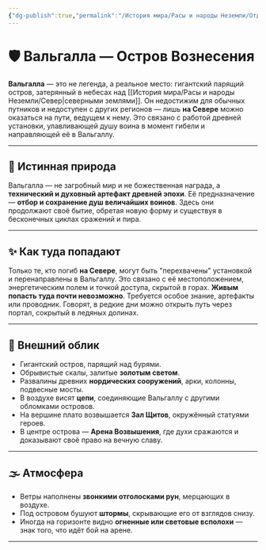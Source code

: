 ```yaml
---
{"dg-publish":true,"permalink":"/История мира/Расы и народы Неземли/Отдельные явления и события/Вальгалла/","tags":["место","север","легенда","локация"],"noteIcon":"","created":"2025-08-21T13:47:28.593+03:00","updated":"2025-07-29T23:40:22.603+03:00"}
---
```



# 🛡️ Вальгалла — Остров Вознесения

**Вальгалла** — это не легенда, а реальное место: гигантский парящий остров, затерянный в небесах над [[История мира/Расы и народы Неземли/Север\|северными землями]]. Он недостижим для обычных путников и недоступен с других регионов — лишь **на Севере** можно оказаться на пути, ведущем к нему. Это связано с работой древней установки, улавливающей душу воина в момент гибели и направляющей её в Вальгаллу. 

---
## 🌌 Истинная природа

Вальгалла — не загробный мир и не божественная награда, а **технический и духовный артефакт древней эпохи**. Её предназначение — **отбор и сохранение душ величайших воинов**. Здесь они продолжают своё бытие, обретая новую форму и существуя в бесконечных циклах сражений и пира.

---
## ✨ Как туда попадают

Только те, кто погиб **на Севере**, могут быть "перехвачены" установкой и перенаправлены в Вальгаллу. Это связано с её местоположением, энергетическим полем и точкой доступа, скрытой в горах.
**Живым попасть туда почти невозможно**. Требуется особое знание, артефакты или проводник. Говорят, в редкие дни можно открыть путь через портал, сокрытый в ледяных долинах.

---
## 🏰 Внешний облик

- Гигантский остров, парящий над бурями.
- Обрывистые скалы, залитые **золотым светом**.
- Развалины древних **нордических сооружений**, арки, колонны, подвесные мосты.
- В воздухе висят **цепи**, соединяющие Вальгаллу с другими обломками островов.
- На вершине плато возвышается **Зал Щитов**, окружённый статуями героев.
- В центре острова — **Арена Возвышения**, где духи сражаются и доказывают своё право на вечную славу.

---
## 🌫 Атмосфера

- Ветры наполнены **звонкими отголосками рун**, мерцающих в воздухе.
- Под островом бушуют **штормы**, скрывающие его от взглядов снизу.
- Иногда на горизонте видно **огненные или световые всполохи** — знак того, что идёт бой на арене.

---